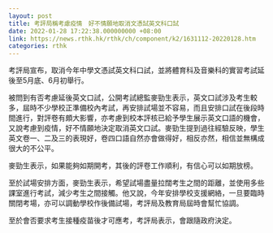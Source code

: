 ```yaml
---
layout: post
title: 考評局稱考慮疫情　好不情願地取消文憑試英文科口試
date: 2022-01-28 17:22:38.000000000 +08:00
link: https://news.rthk.hk/rthk/ch/component/k2/1631112-20220128.htm
categories: rthk
---
```


考評局宣布，取消今年中學文憑試英文科口試，並將體育科及音樂科的實習考試延後至5月底、6月初舉行。

被問到有否考慮延後英文口試，公開考試總監麥勁生表示，英文口試涉及考生較多，屆時不少學校正準備校內考試，再安排試場並不容易，而且安排口試在後段時間進行，對評卷有頗大影響，亦考慮到校本評核已給予學生展示英文口語的機會，又說考慮到疫情，好不情願地決定取消英文口試。麥勁生提到過往經驗反映，學生英文卷一、二及三的表現好，卷四口語自然亦會做得好，相反亦然，相信並無構成很大的不公平。

麥勁生表示，如果能夠如期開考，其後的評卷工作順利，有信心可以如期放榜。

至於試場安排方面，麥勁生表示，希望試場盡量拉闊考生之間的距離，並使用多些課室進行考試，減少考生之間接觸。他又說，今年安排學校支援網絡，一旦要臨時關閉考場，亦可以調動學校作後備試場，考評局及教育局屆時會幫忙協調。

至於會否要求考生接種疫苗後才可應考，考評局表示，會跟隨政府決定。
